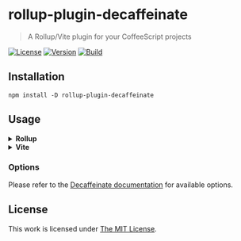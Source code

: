 # rollup-plugin-decaffeinate

> A Rollup/Vite plugin for your CoffeeScript projects

[![License](https://img.shields.io/github/license/idleberg/rollup-plugin-decaffeinate?color=blue&style=for-the-badge)](https://github.com/idleberg/rollup-plugin-decaffeinate/blob/main/LICENSE)
[![Version](https://img.shields.io/npm/v/rollup-plugin-decaffeinate?style=for-the-badge)](https://www.npmjs.org/package/rollup-plugin-decaffeinate)
[![Build](https://img.shields.io/github/actions/workflow/status/idleberg/rollup-plugin-decaffeinate/tests.yml?style=for-the-badge)](https://github.com/idleberg/rollup-plugin-decaffeinate/actions)

## Installation

`npm install -D rollup-plugin-decaffeinate`

## Usage

<details>
<summary><strong>Rollup</strong></summary>

```js
import { defineConfig } from 'vite';
import decaffeinate from 'rollup-plugin-decaffeinate';

export default {
    input: 'main.coffee',
	plugins: [
		decaffeinate({
			// the following are the default values
            disableSuggestionComment: false,
            disallowInvalidConstructors: false,
            literate: false,
            logicalAssignment: false,
            loose: false,
            looseComparisonNegation: false,
            looseDefaultParams: false,
            looseForExpressions: false,
            looseForOf: false,
            looseIncludes: false,
            looseJSModules: false,
            noArrayIncludes: false,
            nullishCoalescing: false,
            optionalChaining: false,
            preferLet: false,
            safeImportFunctionIdentifiers: [],
            useCS2: false,
            useJSModules: false,
		})
	]
};
```

</details>

<details>
<summary><strong>Vite</strong></summary>

### Vite

```js
import { defineConfig } from 'vite';
import decaffeinate from 'rollup-plugin-decaffeinate';

export default defineConfig({
	plugins: [
		decaffeinate({
			// the following are the default values
            disableSuggestionComment: false,
            disallowInvalidConstructors: false,
            literate: false,
            logicalAssignment: false,
            loose: false,
            looseComparisonNegation: false,
            looseDefaultParams: false,
            looseForExpressions: false,
            looseForOf: false,
            looseIncludes: false,
            looseJSModules: false,
            noArrayIncludes: false,
            nullishCoalescing: false,
            optionalChaining: false,
            preferLet: false,
            safeImportFunctionIdentifiers: [],
            useCS2: false,
            useJSModules: false,
		})
	]
});
```

</details>

### Options

Please refer to the [Decaffeinate documentation](https://github.com/decaffeinate/decaffeinate) for available options.

## License

This work is licensed under [The MIT License](LICENSE).
